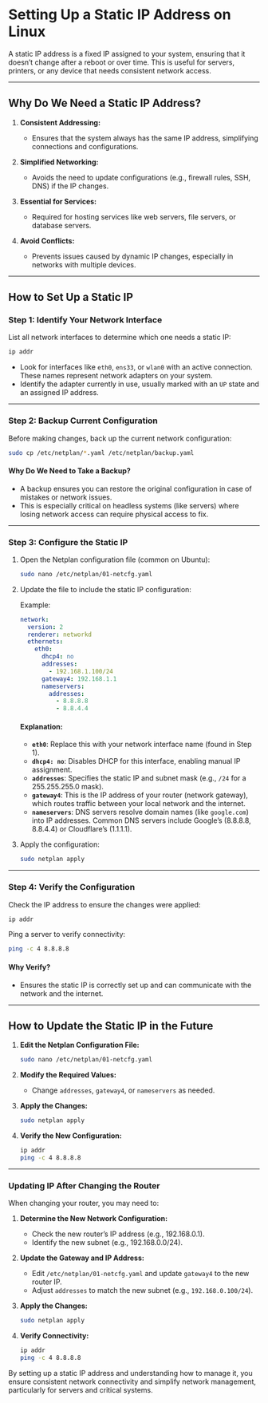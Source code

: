 # Setting Up a Static IP Address on Linux

A static IP address is a fixed IP assigned to your system, ensuring that it doesn’t change after a reboot or over time. This is useful for servers, printers, or any device that needs consistent network access.

---

## Why Do We Need a Static IP Address?

1. **Consistent Addressing:**
   - Ensures that the system always has the same IP address, simplifying connections and configurations.

2. **Simplified Networking:**
   - Avoids the need to update configurations (e.g., firewall rules, SSH, DNS) if the IP changes.

3. **Essential for Services:**
   - Required for hosting services like web servers, file servers, or database servers.

4. **Avoid Conflicts:**
   - Prevents issues caused by dynamic IP changes, especially in networks with multiple devices.

---

## How to Set Up a Static IP

### **Step 1: Identify Your Network Interface**

List all network interfaces to determine which one needs a static IP:
```bash
ip addr
```

- Look for interfaces like `eth0`, `ens33`, or `wlan0` with an active connection. These names represent network adapters on your system.
- Identify the adapter currently in use, usually marked with an `UP` state and an assigned IP address.

---

### **Step 2: Backup Current Configuration**

Before making changes, back up the current network configuration:
```bash
sudo cp /etc/netplan/*.yaml /etc/netplan/backup.yaml
```

#### Why Do We Need to Take a Backup?
- A backup ensures you can restore the original configuration in case of mistakes or network issues.
- This is especially critical on headless systems (like servers) where losing network access can require physical access to fix.

---

### **Step 3: Configure the Static IP**

1. Open the Netplan configuration file (common on Ubuntu):
   ```bash
   sudo nano /etc/netplan/01-netcfg.yaml
   ```

2. Update the file to include the static IP configuration:

   Example:
   ```yaml
   network:
     version: 2
     renderer: networkd
     ethernets:
       eth0:
         dhcp4: no
         addresses:
           - 192.168.1.100/24
         gateway4: 192.168.1.1
         nameservers:
           addresses:
             - 8.8.8.8
             - 8.8.4.4
   ```

   #### Explanation:
   - **`eth0`**: Replace this with your network interface name (found in Step 1).
   - **`dhcp4: no`**: Disables DHCP for this interface, enabling manual IP assignment.
   - **`addresses`**: Specifies the static IP and subnet mask (e.g., `/24` for a 255.255.255.0 mask).
   - **`gateway4`**: This is the IP address of your router (network gateway), which routes traffic between your local network and the internet.
   - **`nameservers`**: DNS servers resolve domain names (like `google.com`) into IP addresses. Common DNS servers include Google’s (8.8.8.8, 8.8.4.4) or Cloudflare’s (1.1.1.1).

3. Apply the configuration:
   ```bash
   sudo netplan apply
   ```

---

### **Step 4: Verify the Configuration**

Check the IP address to ensure the changes were applied:
```bash
ip addr
```

Ping a server to verify connectivity:
```bash
ping -c 4 8.8.8.8
```

#### Why Verify?
- Ensures the static IP is correctly set up and can communicate with the network and the internet.

---

## How to Update the Static IP in the Future

1. **Edit the Netplan Configuration File:**
   ```bash
   sudo nano /etc/netplan/01-netcfg.yaml
   ```

2. **Modify the Required Values:**
   - Change `addresses`, `gateway4`, or `nameservers` as needed.

3. **Apply the Changes:**
   ```bash
   sudo netplan apply
   ```

4. **Verify the New Configuration:**
   ```bash
   ip addr
   ping -c 4 8.8.8.8
   ```

---

### Updating IP After Changing the Router

When changing your router, you may need to:

1. **Determine the New Network Configuration:**
   - Check the new router’s IP address (e.g., 192.168.0.1).
   - Identify the new subnet (e.g., 192.168.0.0/24).

2. **Update the Gateway and IP Address:**
   - Edit `/etc/netplan/01-netcfg.yaml` and update `gateway4` to the new router IP.
   - Adjust `addresses` to match the new subnet (e.g., `192.168.0.100/24`).

3. **Apply the Changes:**
   ```bash
   sudo netplan apply
   ```

4. **Verify Connectivity:**
   ```bash
   ip addr
   ping -c 4 8.8.8.8
   ```

By setting up a static IP address and understanding how to manage it, you ensure consistent network connectivity and simplify network management, particularly for servers and critical systems.
